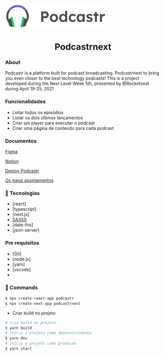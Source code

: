 ![podcastr](https://github.com/sestevao/podcastrnext/blob/main/.github/logo.svg)

<h1 align="center">Podcastrnext</h1>

### About 

Podcastr is a platform built for podcast broadcasting. Podcastrnext to bring you even closer to the best technology podcasts!
This is a project developed during the Next Level Week 5th, presented by @Rocketseat during April 19-25, 2021

### Funcionalidades

- Listar todos os episódios
- Listar os dois últimos lançamentos
- Criar um player para executar o podcast
- Criar uma página de conteúdo para cada podcast


### Documentos

[Figma](https://www.figma.com/file/UwFEntsHpHYJlHNQAQr4gA/Podcastr/duplicate?node-id=160%3A2761)

[Notion](https://www.notion.so/Trilha-ReactJS-9e6bfe82f2d047fa805935a3242e7952)

[Deploy Podcastr](https://www.notion.so/Deploy-Podcastr-2142f78ad75c4b32b2e4dc9e22c46189)

[Os meus apontamentos](https://www.notion.so/Trilha-ReactJS-com-NextJS-fac35cbd50f04d47a2908699ba0dd91c)


### 🧪 Tecnologias

- [react]
- [typescript]
- [next.js]
- [SASSS](https://sass-lang.com/)
- [date-fns]
- [json-server]

### Pre requisitos

- [Git]
- [node.js]
- [yarn]
- [vscode]
- 

### 🚀 Commands

```bash
$ npx create-react-app podcastr
$ npx create-next-app podcastrnext
```


- Criar build no projeto
```bash
# Cria build no projeto
$ yarn build
# inicia o projeto como desenvolvimento
$ yarn dev
# inicia o projeto como producao
$ yarn start
```

